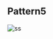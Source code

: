 ## Pattern5
![ss](https://user-images.githubusercontent.com/87390353/129583862-31669f4a-2d21-4c06-bbbe-9281766ca7c3.jpg)

